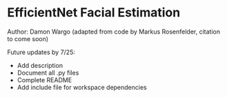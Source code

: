 # EfficientNet Facial Estimation

Author: Damon Wargo (adapted from code by Markus Rosenfelder, citation to come soon)

Future updates by 7/25:
- Add description
- Document all .py files
- Complete README
- Add include file for workspace dependencies